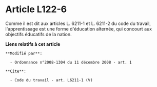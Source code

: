 # Article L122-6

Comme il est dit aux articles L. 6211-1 et L. 6211-2 du code du travail, l'apprentissage est une forme d'éducation alternée,
qui concourt aux objectifs éducatifs de la nation.

**Liens relatifs à cet article**

	**Modifié par**:

	  - Ordonnance n°2008-1304 du 11 décembre 2008 - art. 1

	**Cite**:

	  - Code du travail - art. L6211-1 (V)
